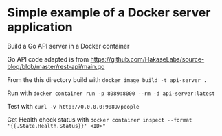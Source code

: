 # Simple example of a Docker server application

Build a Go API server in a Docker container

Go API code adapted is from https://github.com/HakaseLabs/source-blog/blob/master/rest-api/main.go

From the this directory build with `docker image build -t api-server .`

Run with `docker container run -p 8089:8000 --rm -d api-server:latest`

Test with `curl -v http://0.0.0.0:9089/people`

Get Health check status with `docker container inspect --format '{{.State.Health.Status}}' <ID>"`
